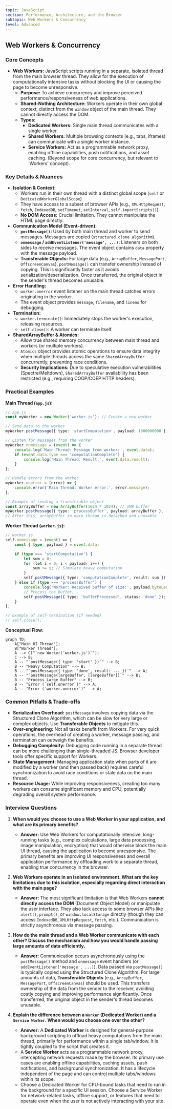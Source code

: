 ```yaml
---
topic: JavaScript
section: Performance, Architecture, and the Browser
subtopic: Web Workers & Concurrency
level: Advanced
---
```


## Web Workers & Concurrency
### Core Concepts
*   **Web Workers:** JavaScript scripts running in a separate, isolated thread from the main browser thread. They allow for the execution of computationally intensive tasks without blocking the UI or causing the page to become unresponsive.
    *   **Purpose:** To achieve concurrency and improve perceived performance/responsiveness of web applications.
    *   **Shared-Nothing Architecture:** Workers operate in their own global context, distinct from the `window` object of the main thread. They cannot directly access the DOM.
    *   **Types:**
        *   **Dedicated Workers:** Single main thread communicates with a single worker.
        *   **Shared Workers:** Multiple browsing contexts (e.g., tabs, iframes) can communicate with a single worker instance.
        *   **Service Workers:** Act as a programmable network proxy, enabling offline capabilities, push notifications, and asset caching. (Beyond scope for core concurrency, but relevant to 'Workers' concept).

### Key Details & Nuances
*   **Isolation & Context:**
    *   Workers run in their own thread with a distinct global scope (`self` or `DedicatedWorkerGlobalScope`).
    *   They have access to a subset of browser APIs (e.g., `XMLHttpRequest`, `fetch`, `IndexedDB`, `setTimeout`, `setInterval`, `self.importScripts()`).
    *   **No DOM Access:** Crucial limitation. They cannot manipulate the HTML page directly.
*   **Communication Model (Event-driven):**
    *   **`postMessage()`:** Used by both main thread and worker to send messages. Messages are copied (`structured clone algorithm`).
    *   **`onmessage` / `addEventListener('message', ...)`:** Listeners on both sides to receive messages. The event object contains `data` property with the message payload.
    *   **Transferable Objects:** For large data (e.g., `ArrayBuffer`, `MessagePort`, `OffscreenCanvas`), `postMessage()` can transfer ownership instead of copying. This is significantly faster as it avoids serialization/deserialization. Once transferred, the original object in the sender's thread becomes unusable.
*   **Error Handling:**
    *   `worker.onerror` event listener on the main thread catches errors originating in the worker.
    *   The event object provides `message`, `filename`, and `lineno` for debugging.
*   **Termination:**
    *   `worker.terminate()`: Immediately stops the worker's execution, releasing resources.
    *   `self.close()`: A worker can terminate itself.
*   **SharedArrayBuffer & Atomics:**
    *   Allow true shared memory concurrency between main thread and workers (or multiple workers).
    *   `Atomics` object provides atomic operations to ensure data integrity when multiple threads access the same `SharedArrayBuffer` concurrently, preventing race conditions.
    *   **Security Implications:** Due to speculative execution vulnerabilities (Spectre/Meltdown), `SharedArrayBuffer` availability has been restricted (e.g., requiring COOP/COEP HTTP headers).

### Practical Examples

**Main Thread (`app.js`):**
```typescript
// app.js
const myWorker = new Worker('worker.js'); // Create a new worker

// Send data to the worker
myWorker.postMessage({ type: 'startComputation', payload: 1000000000 });

// Listen for messages from the worker
myWorker.onmessage = (event) => {
    console.log('Main Thread: Message from worker:', event.data);
    if (event.data.type === 'computationComplete') {
        console.log('Main Thread: Result:', event.data.result);
    }
};

// Handle errors from the worker
myWorker.onerror = (error) => {
    console.error('Main Thread: Worker error:', error.message);
};

// Example of sending a transferable object
const arrayBuffer = new ArrayBuffer(1024 * 1024); // 1MB buffer
myWorker.postMessage({ type: 'processBuffer', payload: arrayBuffer }, [arrayBuffer]);
// After this, arrayBuffer in main thread is detached and unusable
```

**Worker Thread (`worker.js`):**
```typescript
// worker.js
self.onmessage = (event) => {
    const { type, payload } = event.data;

    if (type === 'startComputation') {
        let sum = 0;
        for (let i = 0; i < payload; i++) {
            sum += i; // Simulate heavy computation
        }
        self.postMessage({ type: 'computationComplete', result: sum });
    } else if (type === 'processBuffer') {
        console.log('Worker: Received buffer of size:', payload.byteLength);
        // Process the buffer...
        self.postMessage({ type: 'bufferProcessed', status: 'done' });
    }
};

// Example of self-termination (if needed)
// self.close();
```

**Conceptual Flow:**
```mermaid
graph TD;
    A["Main UI Thread"];
    B["Worker Thread"];
    A --> C["`new Worker('worker.js')`"];
    C --> B;
    A -- "`postMessage({ type: 'start' })`" --> B;
    B -- "Heavy Computation" --> B;
    B -- "`postMessage({ type: 'done', result: ... })`" --> A;
    A -- "`postMessage(largeBuffer, [largeBuffer])`" --> B;
    B -- "Process Large Buffer" --> B;
    B -- "Error (`self.onerror`)" --> A;
    A -- "Error (`worker.onerror`)" --> A;
```

### Common Pitfalls & Trade-offs
*   **Serialization Overhead:** `postMessage` involves copying data via the Structured Clone Algorithm, which can be slow for very large or complex objects. Use **Transferable Objects** to mitigate this.
*   **Over-engineering:** Not all tasks benefit from Workers. For very quick operations, the overhead of creating a worker, message passing, and termination can outweigh the benefits.
*   **Debugging Complexity:** Debugging code running in a separate thread can be more challenging than single-threaded JS. Browser developer tools offer specific support for Workers.
*   **State Management:** Managing application state when parts of it are modified by a worker (and then passed back) requires careful synchronization to avoid race conditions or stale data on the main thread.
*   **Resource Usage:** While improving responsiveness, creating too many workers can consume significant memory and CPU, potentially degrading overall system performance.

### Interview Questions

1.  **When would you choose to use a Web Worker in your application, and what are its primary benefits?**
    *   **Answer:** Use Web Workers for computationally intensive, long-running tasks (e.g., complex calculations, large data processing, image manipulation, encryption) that would otherwise block the main UI thread, causing the application to become unresponsive. The primary benefits are improving UI responsiveness and overall application performance by offloading work to a separate thread, enabling true concurrency in the browser.

2.  **Web Workers operate in an isolated environment. What are the key limitations due to this isolation, especially regarding direct interaction with the main page?**
    *   **Answer:** The most significant limitation is that Web Workers **cannot directly access the DOM** (Document Object Model) or manipulate the user interface. They also lack access to some browser APIs like `alert()`, `prompt()`, or `window.localStorage` directly (though they can access `IndexedDB`, `XMLHttpRequest`, `fetch`, etc.). Communication is strictly asynchronous via message passing.

3.  **How do the main thread and a Web Worker communicate with each other? Discuss the mechanism and how you would handle passing large amounts of data efficiently.**
    *   **Answer:** Communication occurs asynchronously using the `postMessage()` method and `onmessage` event handlers (or `addEventListener('message', ...)`). Data passed via `postMessage()` is typically copied using the Structured Clone Algorithm. For large amounts of data, **Transferable Objects** (e.g., `ArrayBuffer`, `MessagePort`, `OffscreenCanvas`) should be used. This transfers ownership of the data from the sender to the receiver, avoiding costly copying and improving performance significantly. Once transferred, the original object in the sender's thread becomes unusable.

4.  **Explain the difference between a `Worker` (Dedicated Worker) and a `Service Worker`. When would you choose one over the other?**
    *   **Answer:** A **Dedicated Worker** is designed for general-purpose background scripting to offload heavy computations from the main thread, primarily for performance within a single tab/window. It is tightly coupled to the script that creates it.
    *   A **Service Worker** acts as a programmable network proxy, intercepting network requests made by the browser. Its primary use cases are enabling offline capabilities, caching assets, push notifications, and background synchronization. It has a lifecycle independent of the page and can control multiple tabs/windows within its scope.
    *   Choose a Dedicated Worker for CPU-bound tasks that need to run in the background for a specific UI session. Choose a Service Worker for network-related tasks, offline support, or features that need to operate even when the user is not actively interacting with your site.